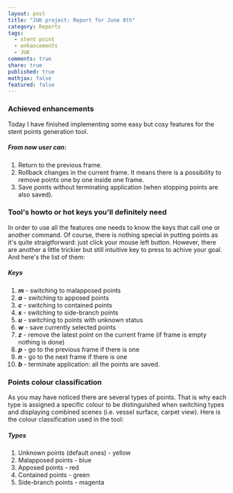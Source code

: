 ```yaml
---
layout: post
title: "JUK project: Report for June 8th"
category: Reports
tags: 
  - stent point
  - enhancements
  - JUK
comments: true
share: true
published: true
mathjax: false
featured: false
---
```


### Achieved enhancements
Today I have finished implementing some easy but cosy features for the stent points generation tool.

##### From now user can:
1. Return to the previous frame.
2. Rollback changes in the current frame. It means there is a possibility to remove points one by one inside one frame.
3. Save points without terminating application (when stopping points are also saved).

### Tool's howto or hot keys you'll definitely need
In order to use all the features one needs to know the keys that call one or another command. Of course, there is nothing special in putting points as it's quite straigtforward: just click your mouse left button.
However, there are another a little trickier but still intuitive key to press to achive your goal. And here's the list of them:

##### Keys
1. _**m**_ - switching to malapposed points
2. _**a**_ - switching to apposed points
3. _**c**_ - switching to contained points
4. _**s**_ - switching to side-branch points
5. _**u**_ - switching to points with unknown status
6. _**w**_ - save currently selected points
7. _**z**_ - remove the latest point on the current frame (if frame is empty nothing is done)
8. _**p**_ - go to the previous frame if there is one
9. _**n**_ - go to the next frame if there is one
10. _**b**_ - terminate application: all the points are saved.


### Points colour classification
As you may have noticed there are several types of points. That is why each type is assigned a specific colour to be distinguished when switching types and displaying combined scenes (i.e. vessel surface, carpet view).
Here is the colour classification used in the tool:

##### Types
1. Unknown points (default ones) - yellow
2. Malapposed points - blue
3. Apposed points - red
4. Contained points - green
5. Side-branch points - magenta

